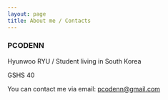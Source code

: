 ```yaml
---
layout: page
title: About me / Contacts
---
```


### PCODENN

Hyunwoo RYU / Student living in South Korea

GSHS 40

You can contact me via email: pcodenn@gmail.com
